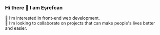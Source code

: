 ### Hi there 👋 I am Eşrefcan


 🌱 I’m interested in front-end web development.  
 👯 I’m looking to collaborate on projects that can make people's lives better and easier.
